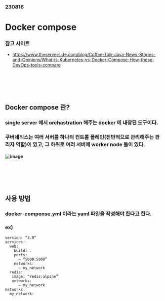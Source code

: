 ### 230816
# Docker compose
### 참고 사이트
- https://www.theserverside.com/blog/Coffee-Talk-Java-News-Stories-and-Opinions/What-is-Kubernetes-vs-Docker-Compose-How-these-DevOps-tools-compare
### <br/><br/><br/>

## Docker compose 란?
### single server 에서 orchastration 해주는 docker 에 내장된 도구이다.
### 쿠버네티스는 여러 서버를 하나의 컨트롤 플레인(전반적으로 관리해주는 관리자 역할)이 있고, 그 하위로 여러 서버에 worker node 들이 있다.
#### ![image](https://github.com/Shin-jongwhan/docker/assets/62974484/380cc775-084e-42d1-b5cc-c951ccefc8c1)
### <br/><br/><br/>

## 사용 방법
### docker-componse.yml 이라는 yaml 파일을 작성해야 한다고 한다.
### ex)
```
version: “3.9”
services:
  web:
    build: .
    ports:
      – “5000:5000”
    networks:
      – my_network
  redis:
   image: “redis:alpine”
   networks:
      – my_network
networks:
  my_network:
```
